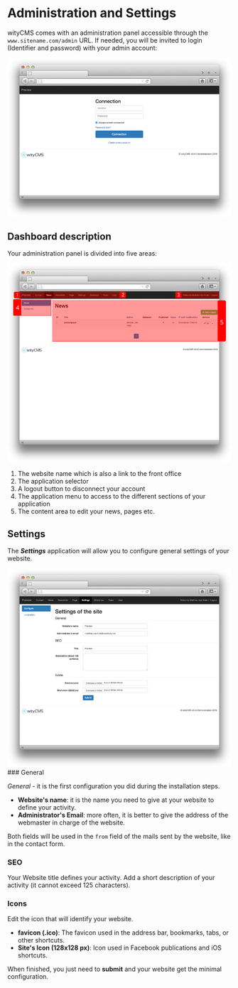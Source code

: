 # Administration and Settings

wityCMS comes with an administration panel accessible through the `www.sitename.com/admin` URL. If needed, you will be invited to login (Identifier and password) with your admin account:

![](../images/connect-01.png)

## Dashboard description

Your administration panel is divided into five areas:

![](../images/admin-01.png)

1. The website name which is also a link to the front office
2. The application selector
3. A logout button to disconnect your account
4. The application menu to access to the different sections of your application
5. The content area to edit your news, pages etc.

## Settings

The ***Settings*** application will allow you to configure general settings of your website.

![](../images/settings-01.png)
### General

*General* - it is the first configuration you did during the installation steps.

* **Website's name**: it is the name you need to give at your website to define your activity.
* **Administrator's Email**: more often, it is better to give the address of the webmaster in charge of the website.

Both fields will be used in the `from` field of the mails sent by the website, like in the contact form.

### SEO

Your Website title defines your activity. Add a short description of your activity (it cannot exceed 125 characters).

### Icons

Edit the icon that will identify your website.

* **favicon (.ico)**: The favicon used in the address bar, bookmarks, tabs, or other shortcuts.
* **Site's Icon (128x128 px)**: Icon used in Facebook publications and iOS shortcuts.

When finished, you just need to **submit** and your website get the minimal configuration.
